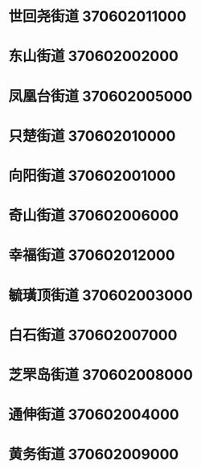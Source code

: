 # 世回尧街道 370602011000
# 东山街道 370602002000
# 凤凰台街道 370602005000
# 只楚街道 370602010000
# 向阳街道 370602001000
# 奇山街道 370602006000
# 幸福街道 370602012000
# 毓璜顶街道 370602003000
# 白石街道 370602007000
# 芝罘岛街道 370602008000
# 通伸街道 370602004000
# 黄务街道 370602009000

